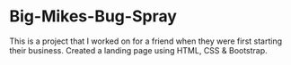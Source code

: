 # Big-Mikes-Bug-Spray

This is a project that I worked on for a friend when they were first starting their business.
Created a landing page using HTML, CSS & Bootstrap.
